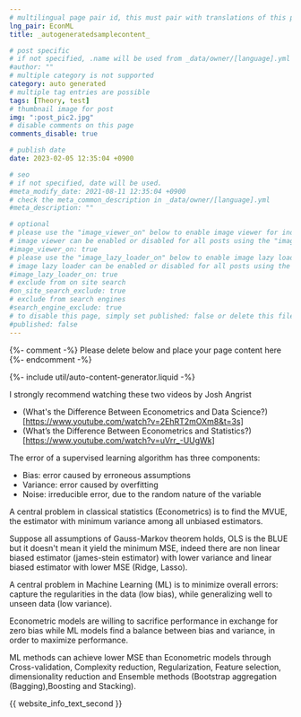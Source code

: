 ```yaml
---
# multilingual page pair id, this must pair with translations of this page. (This name must be unique)
lng_pair: EconML
title: _autogeneratedsamplecontent_

# post specific
# if not specified, .name will be used from _data/owner/[language].yml
#author: ""
# multiple category is not supported
category: auto generated
# multiple tag entries are possible
tags: [Theory, test]
# thumbnail image for post
img: ":post_pic2.jpg"
# disable comments on this page
comments_disable: true

# publish date
date: 2023-02-05 12:35:04 +0900

# seo
# if not specified, date will be used.
#meta_modify_date: 2021-08-11 12:35:04 +0900
# check the meta_common_description in _data/owner/[language].yml
#meta_description: ""

# optional
# please use the "image_viewer_on" below to enable image viewer for individual pages or posts (_posts/ or [language]/_posts folders).
# image viewer can be enabled or disabled for all posts using the "image_viewer_posts: true" setting in _data/conf/main.yml.
#image_viewer_on: true
# please use the "image_lazy_loader_on" below to enable image lazy loader for individual pages or posts (_posts/ or [language]/_posts folders).
# image lazy loader can be enabled or disabled for all posts using the "image_lazy_loader_posts: true" setting in _data/conf/main.yml.
#image_lazy_loader_on: true
# exclude from on site search
#on_site_search_exclude: true
# exclude from search engines
#search_engine_exclude: true
# to disable this page, simply set published: false or delete this file
#published: false
---
```


{%- comment -%} Please delete below and place your page content here {%- endcomment -%}

{%- include util/auto-content-generator.liquid -%}

<!-- outline-start -->

I strongly recommend watching these two videos by Josh Angrist
- (What's the Difference Between Econometrics and Data Science?)[https://www.youtube.com/watch?v=2EhRT2mOXm8&t=3s]
- (What’s the Difference Between Econometrics and Statistics?)[https://www.youtube.com/watch?v=uVrr_-UUgWk]


The error of a supervised learning algorithm has three components:

- Bias: error caused by erroneous assumptions
- Variance: error caused by overfitting
- Noise: irreducible error, due to the random nature of the variable


A central problem in classical statistics (Econometrics) is to find the MVUE, the estimator with minimum variance among all unbiased estimators.

Suppose all assumptions of Gauss-Markov theorem holds, OLS is the BLUE but it doesn't mean it yield the minimum MSE, indeed there are non linear biased estimator (james-stein estimator) with lower variance and linear biased estimator with lower MSE (Ridge, Lasso). 

A central problem in Machine Learning (ML) is to minimize overall errors: capture the regularities in the data (low bias), while generalizing well to unseen data (low variance).

Econometric models are willing to sacrifice performance in exchange for zero bias while ML models find a balance between bias and variance, in order to maximize performance.



ML methods can achieve lower MSE than Econometric models through Cross-validation, Complexity reduction, Regularization, Feature selection, dimensionality reduction and Ensemble methods (Bootstrap aggregation (Bagging),Boosting and Stacking).


<!-- outline-end -->

{{ website_info_text_second }}
